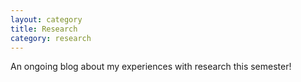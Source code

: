 ```yaml
---
layout: category
title: Research
category: research
---
```


An ongoing blog about my experiences with research this semester!
